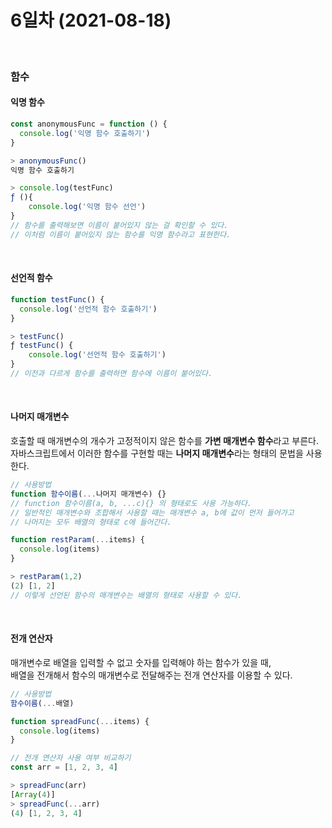 # 6일차 (2021-08-18)
<br>

### 함수  

#### 익명 함수
```javascript
const anonymousFunc = function () {
  console.log('익명 함수 호출하기')
}

> anonymousFunc()
익명 함수 호출하기

> console.log(testFunc)
ƒ (){
    console.log('익명 함수 선언')
}
// 함수를 출력해보면 이름이 붙어있지 않는 걸 확인할 수 있다.
// 이처럼 이름이 붙어있지 않는 함수를 익명 함수라고 표현한다.
```
<br>

#### 선언적 함수
```javascript
function testFunc() {
  console.log('선언적 함수 호출하기')
}

> testFunc()
ƒ testFunc() {
    console.log('선언적 함수 호출하기')
}
// 이전과 다르게 함수를 출력하면 함수에 이름이 붙어있다.
```
<br>

#### 나머지 매개변수
호출할 때 매개변수의 개수가 고정적이지 않은 함수를 **가변 매개변수 함수**라고 부른다.   
자바스크립트에서 이러한 함수를 구현할 때는 **나머지 매개변수**라는 형태의 문법을 사용한다.
```javascript
// 사용방법
function 함수이름(...나머지 매개변수) {}
// function 함수이름(a, b, ...c){} 의 형태로도 사용 가능하다.
// 일반적인 매개변수와 조합해서 사용할 때는 매개변수 a, b에 값이 먼저 들어가고
// 나머지는 모두 배열의 형태로 c에 들어간다.

function restParam(...items) {
  console.log(items)
}

> restParam(1,2)
(2) [1, 2]
// 이렇게 선언된 함수의 매개변수는 배열의 형태로 사용할 수 있다.
```
<br>

#### 전개 연산자
매개변수로 배열을 입력할 수 없고 숫자를 입력해야 하는 함수가 있을 때,   
배열을 전개해서 함수의 매개변수로 전달해주는 전개 연산자를 이용할 수 있다.
```javascript
// 사용방법
함수이름(...배열)

function spreadFunc(...items) {
  console.log(items)
}

// 전개 연산자 사용 여부 비교하기
const arr = [1, 2, 3, 4]

> spreadFunc(arr)
[Array(4)]
> spreadFunc(...arr)
(4) [1, 2, 3, 4]
```

